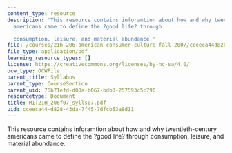 ```yaml
---
content_type: resource
description: 'This resource contains inforamtion about how and why twentieth-century
  americans came to define the ?good life? through

  consumption, leisure, and material abundance.'
file: /courses/21h-206-american-consumer-culture-fall-2007/cceeca44d82843da7f457dfcb53a8d11_MIT21H_206f07_sylls07.pdf
file_type: application/pdf
learning_resource_types: []
license: https://creativecommons.org/licenses/by-nc-sa/4.0/
ocw_type: OCWFile
parent_title: Syllabus
parent_type: CourseSection
parent_uid: 76b71efd-d00a-b067-bdb3-257593c5c796
resourcetype: Document
title: MIT21H_206f07_sylls07.pdf
uid: cceeca44-d828-43da-7f45-7dfcb53a8d11
---
```

This resource contains inforamtion about how and why twentieth-century americans came to define the ?good life? through
consumption, leisure, and material abundance.